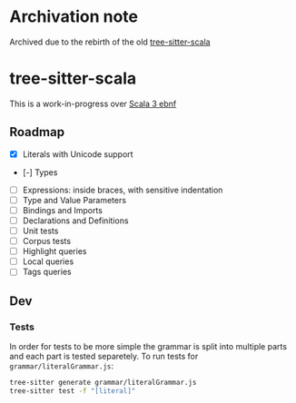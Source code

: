 # Archivation note
Archived due to the rebirth of the old [tree-sitter-scala](https://github.com/tree-sitter/tree-sitter-scala/)

# tree-sitter-scala
This is a work-in-progress over [Scala 3 ebnf](https://github.com/lampepfl/dotty/blob/main/docs/_docs/internals/syntax.md)

## Roadmap
- [X] Literals with Unicode support
- [-] Types
- [ ] Expressions: inside braces, with sensitive indentation
- [ ] Type and Value Parameters
- [ ] Bindings and Imports
- [ ] Declarations and Definitions
- [ ] Unit tests
- [ ] Corpus tests
- [ ] Highlight queries
- [ ] Local queries
- [ ] Tags queries

## Dev
### Tests
In order for tests to be more simple the grammar is split into multiple parts and each part is tested separetely.
To run tests for `grammar/literalGrammar.js`:
```bash
tree-sitter generate grammar/literalGrammar.js
tree-sitter test -f "[literal]"
```
